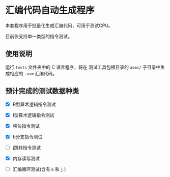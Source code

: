 # 汇编代码自动生成程序

本套程序用于批量化生成汇编代码，可用于测试CPU。

目前仅支持单一类型的指令测试。

## 使用说明

运行 `tests` 文件夹中的 C 语言程序，将在 测试工具包根目录的 `asms/` 子目录中生成相应的 `.asm` 汇编代码。

## 预计完成的测试数据种类

- [x] R型算术逻辑指令测试
- [x] I型算术逻辑指令测试
- [x] 移位指令测试
- [x] b分支指令测试
- [ ] j跳转指令测试
- [x] 内存读写测试
- [ ] 汇编循环测试(含有 `b` 和 `j` )

